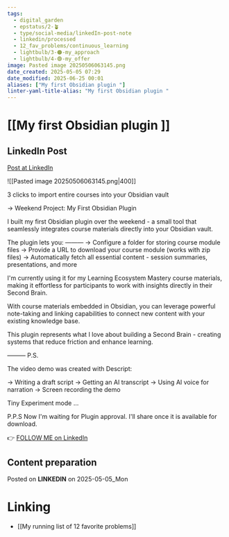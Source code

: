 ```yaml
---
tags:
  - digital_garden
  - epstatus/2-🪴
  - type/social-media/linkedIn-post-note
  - linkedin/processed
  - 12_fav_problems/continuous_learning
  - lightbulb/3-🟠-my_approach
  - lightbulb/4-🟢-my_offer
image: Pasted image 20250506063145.png
date_created: 2025-05-05 07:29
date_modified: 2025-06-25 00:01
aliases: ["My first Obsidian plugin "]
linter-yaml-title-alias: "My first Obsidian plugin "
---
```

# [[My first Obsidian plugin ]]

## LinkedIn Post

[Post at LinkedIn](https://www.linkedin.com/posts/sebastiankamilli_3-clicks-to-import-entire-courses-into-your-activity-7325035971530448896-k6eL?utm_source=share&utm_medium=member_desktop&rcm=ACoAAA1M1pkBgWCYPhT45EpfLiHzViQqRWNCIv4)

![[Pasted image 20250506063145.png|400]]

3 clicks to import entire courses into your Obsidian vault

→ Weekend Project: My First Obsidian Plugin

I built my first Obsidian plugin over the weekend - a small tool that seamlessly integrates course materials directly into your Obsidian vault.

The plugin lets you:
———
→ Configure a folder for storing course module files
→ Provide a URL to download your course module (works with zip files)
→ Automatically fetch all essential content - session summaries, presentations, and more

I'm currently using it for my Learning Ecosystem Mastery course materials, making it effortless for participants to work with insights directly in their Second Brain.

With course materials embedded in Obsidian, you can leverage powerful note-taking and linking capabilities to connect new content with your existing knowledge base.

This plugin represents what I love about building a Second Brain - creating systems that reduce friction and enhance learning.

———
P.S.

The video demo was created with Descript:

→ Writing a draft script
→ Getting an AI transcript
→ Using AI voice for narration
→ Screen recording the demo

Tiny Experiment mode ...

P.P.S
Now I'm waiting for Plugin approval. I'll share once it is  available for download.

👉 [FOLLOW ME on LinkedIn](https://www.linkedin.com/comm/mynetwork/discovery-see-all?usecase=PEOPLE_FOLLOWS&followMember=sebastiankamilli)

## Content preparation

Posted on **LINKEDIN** on 2025-05-05_Mon

# Linking

+ [[My running list of 12 favorite problems]]